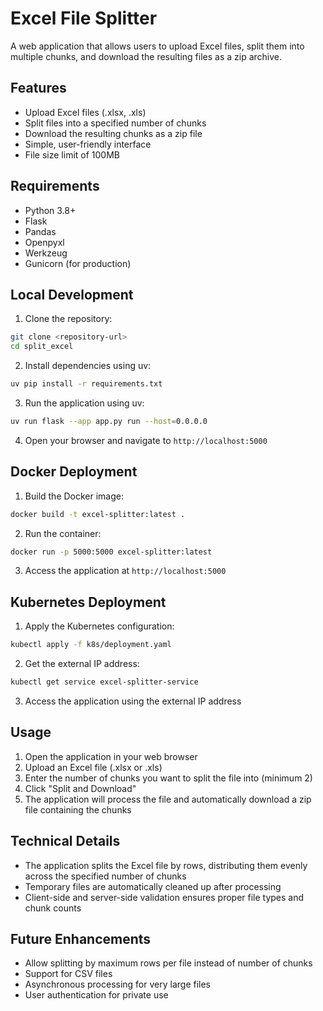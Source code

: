 # Excel File Splitter

A web application that allows users to upload Excel files, split them into multiple chunks, and download the resulting files as a zip archive.

## Features

- Upload Excel files (.xlsx, .xls)
- Split files into a specified number of chunks
- Download the resulting chunks as a zip file
- Simple, user-friendly interface
- File size limit of 100MB

## Requirements

- Python 3.8+
- Flask
- Pandas
- Openpyxl
- Werkzeug
- Gunicorn (for production)

## Local Development

1. Clone the repository:

```bash
git clone <repository-url>
cd split_excel
```

2. Install dependencies using uv:

```bash
uv pip install -r requirements.txt
```

3. Run the application using uv:

```bash
uv run flask --app app.py run --host=0.0.0.0
```

4. Open your browser and navigate to `http://localhost:5000`

## Docker Deployment

1. Build the Docker image:

```bash
docker build -t excel-splitter:latest .
```

2. Run the container:

```bash
docker run -p 5000:5000 excel-splitter:latest
```

3. Access the application at `http://localhost:5000`

## Kubernetes Deployment

1. Apply the Kubernetes configuration:

```bash
kubectl apply -f k8s/deployment.yaml
```

2. Get the external IP address:

```bash
kubectl get service excel-splitter-service
```

3. Access the application using the external IP address

## Usage

1. Open the application in your web browser
2. Upload an Excel file (.xlsx or .xls)
3. Enter the number of chunks you want to split the file into (minimum 2)
4. Click "Split and Download"
5. The application will process the file and automatically download a zip file containing the chunks

## Technical Details

- The application splits the Excel file by rows, distributing them evenly across the specified number of chunks
- Temporary files are automatically cleaned up after processing
- Client-side and server-side validation ensures proper file types and chunk counts

## Future Enhancements

- Allow splitting by maximum rows per file instead of number of chunks
- Support for CSV files
- Asynchronous processing for very large files
- User authentication for private use
